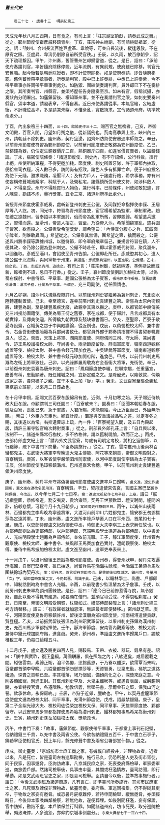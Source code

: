 

##### 舊五代史
　　`卷三十七 ‧ 唐書十三`
　`明宗紀第三`

* * *

天成元年秋八月乙酉朔，日有食之。有司上言：「莊宗廟室酌獻，請奏武成之舞。」從之。鄆州節度使霍彥威移鎮青州。丁亥，莊宗神主祔廟，有司請祧懿祖室，從之。詔：「陵州、合州長流百姓豆盧革、韋說等，可並自長流後，縱逢恩赦，不在原宥之限。豆盧昇、韋濤仍削除自前所受官秩。」壬辰，以久雨，放百僚朝參，詔天下疏理繫囚。甲午，汴州奏，舊管曹州乞却歸當道，從之。是日，詔曰：「承前使府奏請判官，率皆隨府除移停罷。近年流例，有異前規，使府雖已除移，判官元安舊職。起今後若是朝廷除授者，即不計使府除移，如是使府奏請，即皆隨府移罷。舊例蕃侯帶平章事者，所奏請判官，殿中已上許奏緋，中丞已上許奏紫，今不帶平章事亦許同帶平章事例處分。如防禦、團練使奏請判官，員外郎已下不在奏緋之限。其所奏判官、州縣官，並須將歷任告身隨奏至京。如未有官，假稱試攝，亦奏狀內分明署出。如藩鎮留後、權知軍州事，並不在奏請判官之限。如刺史要奏州縣官，須申本道，請發表章，不得自奏。近日州使奏請從事，本無官緒，妄結虛銜，不計職位高卑，多是請兼朱紫，不惟紊亂，實啟撓求。宜令諸道州府，切準敕命處分。」

丁酉，內出象笏三十四面，`三十四，歐陽史作三十二。`賜百官之無笏者。己亥，帝御文明殿，百官入閤，月望如月朔之儀，從新議例也。荊南高季興上言，峽州內三州，請朝廷不除刺史。幽州奏，契丹寇邊，詔齊州防禦使安審通率師禦之。辛丑，以前青州節度使符習為鄆州節度使，以前華州節度使史敬鎔為安州節度使。乙巳，禁鎔錢為器，仍估定生銅器價斤二百，熟銅器斤四百，如違省價買賣者，以盜鑄錢論。丁未，樞密使院條奏：「諸道節度使、刺史內，有不守詔條，公行科斂，須行止絕。州使所納軍糧，不得更邀加耗。節度使、刺史所置牙隊，許于軍都內抽取，便給省司衣糧，况人數已多，訪問尚有招致。諸色人多有抵罪亡命，便于州府投名為使下元隨，邀求職務，凌壓平人；及有力戶人，于諸處行賂，希求事務。亦有州使妄稱修葺城池廨宇，科賦于人，及營私宅，諸縣鎮所受州使文符，如涉科斂人戶，不得稟受。州府不得賒買行人物色，兼行科率。已前條件，州使如敢犯違，許人陳告，勘詰不虛，量行獎賞。宜令三京、諸道州府準此處分。」

新授青州節度使霍彥威奏，處斬新登州刺史王公儼，及同謀拒命指揮使李謹、王居厚等八人訖。初，同光中，符習為青州節度使，宦官楊希望為監軍，專制軍政。趙在禮之據魏州，習奉詔以本軍進討，俄而帝為亂軍所刼，習即罷歸。希望遣兵邀之，習懼而還。至滑州，帝遣人招之，習至，乃從帝入汴。希望聞魏軍亂，遣兵圍守習家，欲盡殺之。公儼素受希望獎愛，謂希望曰：「內侍宜分腹心之兵，監四面守陴者，則誰敢異圖。」希望從之。公儼乘其無備，圍希望之第，擒而殺之。公儼遂與州將李謹等謀據州城，以邀符節，即令軍府飛章留己，兼揚言符習在鎮，人不便其政，帝乃除公儼為登州刺史。公儼不時赴任，即以霍彥威代符習，聚兵淄州，以圖進取。彥威至淄川，會詔使至青州告諭，公儼即赴所任。彥威懲其初心，遣人擒公儼于北海縣，與同黨斬于州東。`案通鑑：彥威聚兵淄州，以圖進取，公儼懼。乙未，始之官。丁酉，彥威至青州，追擒之。`有司上言：「莊宗祔廟，懿祖祧遷，準例捨故而諱新，懿祖例不諱，忌日不行香。」從之。壬子，襄州節度使劉訓加檢校太傅，以偽蜀右僕射、中書侍郎、平章事、趙國公張格為太子賓客，`張格原本作張裕，攷舊唐書張濬傳：濬次子格，仕蜀為平章事。今改正。`充三司副使，從任圜請也。

九月乙卯朔，詔汴州扶溝縣復隸許州。以前絳州刺史婁繼英為冀州刺史，充北面水陸轉運制置使。己未，幸至德宮，遂幸前隰州刺史袁建豐之第。帝嘗為太原內衙親將，建豐為副，至是建豐風疾沈廢，故親幸其第以撫之。庚申，以都官郎中庾傳美充三州搜訪圖籍使。傳美為蜀王衍之舊寮，家在成都，便于歸計，且言成都具有本朝實錄，及傳美使迴，所得纔九朝實錄及殘缺雜書而已。癸亥，應聖節，百寮于敬愛寺設齋，召緇黃之眾于中興殿講論，從近例也。戊辰，以偽蜀檢校太師、兼中書令、右金吾街使張貽範為兵部尚書致仕。都官員外郎于鄴奏請指揮不得書契券輒賣良人，從之。癸酉，天策上將軍、湖南節度使、開府儀同三司、守太師、兼尚書令、楚王馬殷加檢校太師、守尚書令。兩浙節度留後、靜海軍節度、嶺南西道觀察處置等使、檢校太尉、兼中書令錢元瓘加食邑。中吳建武等軍節度、嶺南東道觀察處置等使、檢校太尉、兼中書令錢元璙加開府階，進食邑。甲戌，以前代州刺史馬溉為左衞上將軍致仕。己卯，以光祿卿羅周敬為右金吾衞大將軍，充街使。辛巳，以前復州刺史袁㠖為唐州刺史。詔曰：「鳳翔節度使李曮，世聯宗屬，任重藩宣，慶善有稱，忠勤顯著。既任維城之列，宜新定體之文。是降寵光，以隆敦敘，俾煥成家之美，貴崇猶子之親。宜于本名上加『從』字。」癸未，文武百寮至張全義私第柩前立班辭，以來月二日葬故也。

冬十月甲申朔，詔賜文武百寮冬服綿帛有差。近例，十月初寒之始，天子賜近侍執政大臣冬服。帝顧謂判三司任圜曰：「百寮散未？」圜奏曰：「臣聞本朝給春冬服，徧及百寮，喪亂已來，急于軍旅，人君所賜，未能周給。今止近臣而已，外臣無所賜。」帝曰：「外臣亦吾臣也，卿宜計度。」圜遂與安重誨據品秩之差，以定春冬之賜，其後遂以為常。右拾遺曹琮上疏，內一件：「百寮朔望入閣，及五日內殿起居，請許三署寺監官輪次轉對奏事。」從之。刑部員外郎孔莊上言：「自兵興以來，法制不一，諸道州縣常行枷杖，多不依格律，請以舊制曉諭，改而正之。」丙戌，吏部侍郎盧文紀上言：「請內外文武官寮，每歲有司明定考校，將相乞迴御筆，以行黜陟，疏下中書門下商量，宰臣奏請施行。」從之。丁亥，雲南巂州山後兩林百蠻都鬼主、右武衞大將軍李卑晚遣大鬼主傳能、阿花等來朝貢，帝御文明殿對之，百寮稱賀。庚寅，以客省使李嚴領泗州防禦使，以河中節度副使李鏻為太子賓客。壬辰，邠州節度使毛璋移鎮潞州。巴州進嘉禾合穗。甲午，以前隰州刺史袁建豐遙領洪州節度使。

庚子，幽州奏，契丹平州守將偽署幽州節度使盧文進率戶口歸明，`盧文進，遼史作盧國用，蓋文進在遼改名國用耳。`百寮稱賀。辛丑，契丹遣使來告哀，言國主案巴堅`舊作阿保機，今改正。`以今年七月二十七日卒。`案：遼史太祖紀作七月辛巳，上崩。`詔曰「朕近纘皇圖，恭修帝道，務安夷夏，貴洽雍熙。契丹王世預歡盟，禮交聘問，遽聞凶訃，倍軫悲懷，可輟今月十九日朝參。」`案歐陽史作廢朝三日。`丙午，以巂州山後兩林、百蠻都鬼主李卑晚為寕遠將軍，大渡河山前卬川六姓都鬼主、懷安郡王勿鄧摽莎為定遠將軍。丁未，幽州奏，盧文進所率降戶孳畜人口在平州西，首尾約七十里。庚戌，以吏部侍郎盧文紀為御史中丞，時御史大夫李琪三上表求解任故也。以兵部侍郎劉岳為吏部侍郎，以戶部侍郎、充端明殿學士馮道為兵部侍郎，以中書舍人、充端明殿學士趙鳳為戶部侍郎，並依前充職。壬子，靜江軍節度使、桂州管內觀察使、檢校太師、兼中書令、扶風郡王馬賨加食邑實封，澧朗觀察使、檢校太傅、兼侍中馬希振加檢校太尉。盧文進至幽州，遣軍吏奉表來上。

十一月戊午，以滄州留後王景戡為邢州節度使。青州奏，得登州狀申，契丹先攻逼渤海國，自案巴堅身死，雖已抽退，尚留兵馬在渤海扶餘城，今渤海王弟領兵馬攻圍扶餘城內契丹次。`案：契丹次，蓋言契丹方即次也。是書前後如攻城次、鎮州次，多單用「次」字，疑即當時案牘之文，今仍其舊，附識于此。`己未，以翰林學士、尚書、戶部郎中、知制誥劉昫為中書舍人充職。辛酉，以前秘書少監溫輦為太子詹事。壬戌，以前房州刺史朱罕為頴州團練使。是日，詔曰：「應今日已前修蓋得寺院，無令毀廢，自此以後不得輒有建造。如要願在僧門，並須官壇受戒，不得衷私剃度。」癸丑，日南至，帝御文明殿受朝賀，杖衞如式。禮部侍郎裴皡上言：「諸州刺史經三考方請替移。」詔曰：「有政聲者就加恩澤，無課最者即便替移。」密州獻芝草。庚午，河陽節度使夏魯奇移鎮許州，留後梁漢顒為邠州節度使。淮南楊溥遣使貢獻，賀登極。乙亥，以前振武留後張溫為利州昭武軍留後，以果州刺史孫鐸為漢州刺史，充西川馬步軍都指揮使。壬午，靜海軍節度、安南管內觀察等使、檢校太尉、兼侍中錢元球加開府階，進食邑。癸未，鎮州奏，準詔盧文進所率歸業戶口，蠲放租稅三年，仍每口給糧五斗。

十二月戊子，盧文進及將吏四百人見，賜鞍馬、玉帶、衣被、器玩、錢帛有差。詔曰：「朕中興寶祚，復正皇綱。萬國駢羅，俱在照臨之內；八紘遼敻，咸居覆載之間。矧彼雲南，素歸正朔，洎平偽蜀，思錫舊恩，于乃眷以雖深，欲霈覃而未暇。百蠻都首領李卑晚、六姓蠻都首領勿鄧摽莎等，天資智勇，世稟忠勤，梯航之道路纔通，琛賮之貢輸已至。率其種落，竭乃悃誠，備傾向化之心，深獎來庭之意。今則各頒國寵，別進王封。其巂州刺史李及、大鬼主離吠等，或遙貢表函，或躬趨朝闕，亦宜特授官資，各遷階秩。勉敦信義，無墜冊書，示爾金石之堅，保我山河之誓。欽承休命，永保厥終。」壬辰，帝狩于近郊，臘故也。甲午，以契丹盧龍軍節度使盧文進為檢校太尉、同平章事，充滑州節度使。戊戌，詔嚴禁鑞錢。庚子，皇第二子金紫光祿大夫、檢校司徒從榮加檢校太保、同平章事、天雄軍節度使、鄴都留守。以武安軍馬步軍都指揮使馬希範為澧州刺史，鐵林都知事馬希杲為衡州刺史。壬寅，潁州刺史孫岳加檢校太保，獎能政也。

丙午，中書門下奏：「故事，藩鎮節度、觀察使帶平章事，于都堂上事刊石記壁，合納禮錢三千貫，以充中書及兩省公使。今欲各納禮錢五百千，于中書立石亭子，鐫勒宰臣使相官氏、授上年月，餘充修葺中書及兩省公署部堂什物。」從之。

庚戌，御史臺奏：「京城坊市士庶工商之家，有婢僕自經投井，非理物故者。近者以來，凡是死亡，皆是臺司左右巡舉勘檢，施行已久，仍恐所差人吏及街市胥徒，同于民家，因事邀脅。臣詢訪故事，凡京城民庶之家，死喪委府縣檢舉，軍家委軍巡，商旅委戶部。然諸司檢舉後，具事由申臺，其間或枉濫情故，臺司訪聞，即行舉勘。如是文武兩班官吏之家，即是臺司檢舉。臣請自今以後，並準故事施行者。」詔曰：「今後文武兩班及諸道商旅，凡有喪亡，即準臺司所奏施行。其坊市民庶軍士之家，凡死喪及婢僕非理物故，依臺司奏，委府縣、軍巡同檢舉，仍不得縱其吏卒，于物故之家妄有邀脅。或恐暑月屍柩難停，若待申聞檢舉，縱無邀脅，亦須經時日。今後仰本家喚四鄰檢察，若無他故，遂便葬埋。如後別聞枉濫，妄有保證，官中訪知，勘詰不虛，本戶隣保並行科罪。如聞諸道州府，坊市死喪，取分巡院檢舉，頗致淹停，人多流怨，亦仰約京城事例處分。」`永樂大典卷七千一百六十四。`

* * *


